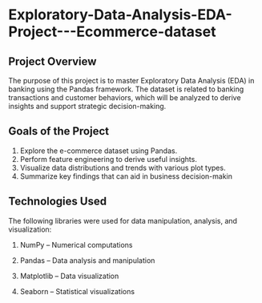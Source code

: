 # Exploratory-Data-Analysis-EDA-Project---Ecommerce-dataset
## Project Overview

The purpose of this project is to master Exploratory Data Analysis (EDA) in banking using the Pandas framework. The dataset is related to banking transactions and customer behaviors, which will be analyzed to derive insights and support strategic decision-making.

## Goals of the Project

1. Explore the e-commerce dataset using Pandas.
2. Perform feature engineering to derive useful insights.
3. Visualize data distributions and trends with various plot types.
4. Summarize key findings that can aid in business decision-makin


## Technologies Used

The following libraries were used for data manipulation, analysis, and visualization:

1. NumPy – Numerical computations

2. Pandas – Data analysis and manipulation

3. Matplotlib – Data visualization

4. Seaborn – Statistical visualizations
